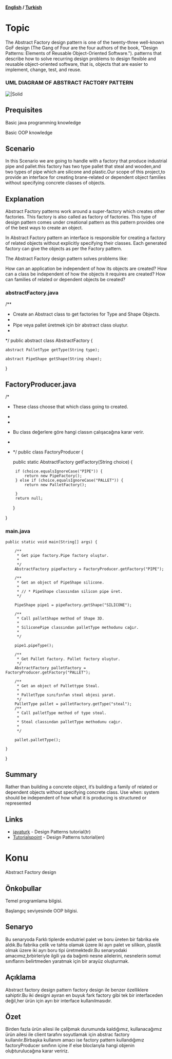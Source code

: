 #### [English](#topic) / [Turkish](#konu)

# Topic

The Abstract Factory  design pattern is one of the twenty-three well-known GoF design (The Gang of Four are the four authors of the book, "Design Patterns: Elements of Reusable Object-Oriented Software."). patterns that describe how to solve recurring design problems to design flexible and reusable object-oriented software, that is, objects that are easier to implement, change, test, and reuse.

### UML DIAGRAM OF ABSTRACT FACTORY PATTERN

![|Solid](https://raw.githubusercontent.com/incubationhub/jee.oop/master/com.ihub.jee.oop/dp/creational/abstractFactory/images/abstractFactorUML.PNG)

## Prequisites

Basic java programming knowledge

Basic OOP knowledge


## Scenario
In this Scenario we are going to handle with a factory that produce industrial pipe and pallet.this factory has two type pallet that steal and wooden,and two types of pipe which are silicone and plastic.Our scope of this project,to provide an interface for creating brane-related or dependent object families without specifying concrete classes of objects.


## Explanation

Abstract Factory patterns work around a super-factory which creates other factories. This factory is also called as factory of factories. This type of design pattern comes under creational pattern as this pattern provides one of the best ways to create an object.

In Abstract Factory pattern an interface is responsible for creating a factory of related objects without explicitly specifying their classes. Each generated factory can give the objects as per the Factory pattern.

The Abstract Factory design pattern solves problems like: 

How can an application be independent of how its objects are created?
How can a class be independent of how the objects it requires are created?
How can families of related or dependent objects be created?


### abstractFactory.java
/**
 * Create an Abstract class to get factories for Type and Shape Objects.
 * 
 * Pipe veya pallet üretmek için bir abstract class oluştur.
 * 
 */
public abstract class AbstractFactory {

	abstract PalletType getType(String type);

	abstract PipeShape getShape(String shape);
}

## FactoryProducer.java
/*
 * These class choose that which class going to created.
 * 
 * 
 * Bu class değerlere göre hangi classın çalışacağına karar verir.
 * 
 * */
public class FactoryProducer {

	public static AbstractFactory getFactory(String choice) {

		if (choice.equalsIgnoreCase("PIPE")) {
			return new PipeFactory();
		} else if (choice.equalsIgnoreCase("PALLET")) {
			return new PalletFactory();

		}
		return null;

	}

}

### main.java
	public static void main(String[] args) {

		/**
		 * Get pipe factory.Pipe factory oluştur.
		 *
		 */
		AbstractFactory pipeFactory = FactoryProducer.getFactory("PIPE");

		/**
		 * Get an object of PipeShape silicone.
		 * 
		 * // * PipeShape classından silicon pipe üret.
		 */

		PipeShape pipe1 = pipeFactory.getShape("SILICONE");

		/**
		 * Call palletShape method of Shape 3D.
		 * 
		 * SiliconePipe classından palletType methodunu cağır.
		 * 
		 */

		pipe1.pipeType();

		/**
		 * Get Pallet factory. Pallet factory oluştur.
		 */
		AbstractFactory palletFactory = FactoryProducer.getFactory("PALLET");

		/**
		 * Get an object of Pallettype Steal.
		 * 
		 * PalletType sınıfınfan steal objesi yarat.
		 */
		PalletType pallet = palletFactory.getType("steal");
		/**
		 * Call palletType method of type steal.
		 * 
		 * Steal classından palletType methodunu cağır.
		 * 
		 */

		pallet.palletType();

	}

}

## Summary

Rather than building a concrete object, it’s building a family of related or dependent objects without specifying concrete class.
Use when: system should be independent of how what it is producing is structured or represented

## Links

* [javaturk](http://www.javaturk.org/tasarim-kaliplari-factory-method-uretici-metot-i/) - Design Patterns tutorial(tr)
* [Tutorialspoint](https://www.tutorialspoint.com/design_pattern/factory_pattern.htm) - Design Patterns tutorial(en)


# Konu
Abstract Factory design

## Önkoþullar
Temel programlama bilgisi.

Başlangıç seviyesinde OOP bilgisi.

## Senaryo

Bu senaryoda Farklı tiplerde endutriel palet ve boru üreten bir fabrika ele aldık.Bu fabrika çelik ve tahta olamak üzere iki ayrı  palet ve silikon, plastik olmak üzere iki ayrı boru tipi üretmektedir.Bu senaryodaki amacımız,brbirleriyle ilgili ya da bağımlı nesne ailelerini, nesnelerin somut sınıflarını belirtmeden yaratmak için bir arayüz oluşturmak.


## Açıklama

Abstract factory design pattern factory design ile benzer özelliklere sahiptir.Bu iki designi ayıran en buyuk fark factory gibi tek bir interfaceden değil,her ürün için ayrı bir interface kullanılmasıdır.


## Özet

Birden fazla ürün ailesi ile çaliþmak durumunda kaldığımız, kullanacağımız ürün ailesi ile client tarafını soyutlamak için abstrac factory kullanılır.Birbaşka kullanım amacı ise factory pattern kullandığımız factoryProducer sınıfınn içine if else bloclarıyla hangi objenin oluþturulucağına karar veririz.
